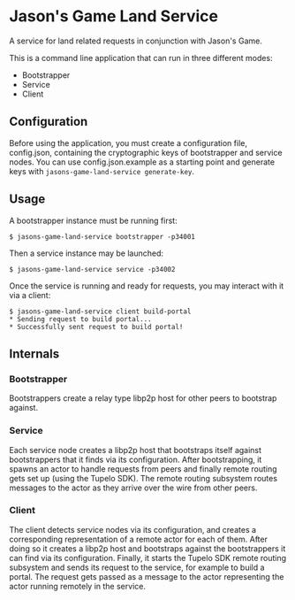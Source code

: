 # Jason's Game Land Service
A service for land related requests in conjunction with Jason's Game.

This is a command line application that can run in three different modes:

* Bootstrapper
* Service
* Client

## Configuration
Before using the application, you must create a configuration file, config.json, containing
the cryptographic keys of bootstrapper and service nodes. You can use config.json.example as a
starting point and generate keys with `jasons-game-land-service generate-key`.

## Usage
A bootstrapper instance must be running first:

```
$ jasons-game-land-service bootstrapper -p34001
```

Then a service instance may be launched:

```
$ jasons-game-land-service service -p34002
```

Once the service is running and ready for requests, you may interact with it via a client:
```
$ jasons-game-land-service client build-portal
* Sending request to build portal...
* Successfully sent request to build portal!
```

## Internals
### Bootstrapper
Bootstrappers create a relay type libp2p host for other peers to bootstrap against.

### Service
Each service node creates a libp2p host that bootstraps itself against bootstrappers that it
finds via its configuration. After bootstrapping, it spawns an actor to handle requests from peers
and finally remote routing gets set up (using the Tupelo SDK). The remote routing subsystem routes
messages to the actor as they arrive over the wire from other peers.

### Client
The client detects service nodes via its configuration, and creates a corresponding representation
of a remote actor for each of them. After doing so it creates a libp2p host and bootstraps against
the bootstrappers it can find via its configuration. Finally, it starts the Tupelo SDK
remote routing subsystem and sends its request to the service, for example to build a portal.
The request gets passed as a message to the actor representing the actor running remotely in 
the service.
